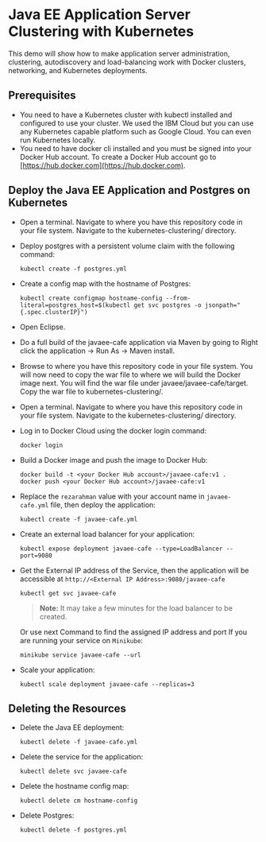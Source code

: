 # Java EE Application Server Clustering with Kubernetes

This demo will show how to make application server administration, clustering, autodiscovery and load-balancing work with Docker clusters, networking, and Kubernetes deployments.

## Prerequisites

- You need to have a Kubernetes cluster with kubectl installed and configured to use your cluster. We used the IBM Cloud but you can use any Kubernetes capable platform such as Google Cloud. You can even run Kubernetes locally.
- You need to have docker cli installed and you must be signed into your Docker Hub account. To create a Docker Hub account go to [https://hub.docker.com](https://hub.docker.com).

## Deploy the Java EE Application and Postgres on Kubernetes
* Open a terminal. Navigate to where you have this repository code in your file system. Navigate to the kubernetes-clustering/ directory.
* Deploy postgres with a persistent volume claim with the following command:
   ```
   kubectl create -f postgres.yml
   ```

* Create a config map with the hostname of Postgres:
   ```
   kubectl create configmap hostname-config --from-literal=postgres_host=$(kubectl get svc postgres -o jsonpath="{.spec.clusterIP}")
   ```
* Open Eclipse.
* Do a full build of the javaee-cafe application via Maven by going to Right click the application -> Run As -> Maven install.
* Browse to where you have this repository code in your file system. You will now need to copy the war file to where we will build the Docker image next. You will find the war file under javaee/javaee-cafe/target. Copy the war file to kubernetes-clustering/.
* Open a terminal. Navigate to where you have this repository code in your file system. Navigate to the kubernetes-clustering/ directory.
* Log in to Docker Cloud using the docker login command:
   ```
   docker login
   ```
* Build a Docker image and push the image to Docker Hub:
   ```
   docker build -t <your Docker Hub account>/javaee-cafe:v1 .
   docker push <your Docker Hub account>/javaee-cafe:v1
   ```
* Replace the `rezarahman` value with your account name in `javaee-cafe.yml` file, then deploy the application:
   ```
   kubectl create -f javaee-cafe.yml
   ```

* Create an external load balancer for your application:
   ```
   kubectl expose deployment javaee-cafe --type=LoadBalancer --port=9080
   ```

* Get the External IP address of the Service, then the application will be accessible at `http://<External IP Address>:9080/javaee-cafe`
   ```
   kubectl get svc javaee-cafe
   ```
   > **Note:** It may take a few minutes for the load balancer to be created.

  Or use next Command to find the assigned IP address and port If you are running your service on `Minikube`:

 	```
 	minikube service javaee-cafe --url
 	```

* Scale your application:
   ```
   kubectl scale deployment javaee-cafe --replicas=3
   ```
   
## Deleting the Resources
* Delete the Java EE deployment:
   ```
   kubectl delete -f javaee-cafe.yml
   ```

* Delete the service for the application:
   ```
   kubectl delete svc javaee-cafe
   ```

* Delete the hostname config map:
   ```
   kubectl delete cm hostname-config
   ```

* Delete Postgres:
   ```
   kubectl delete -f postgres.yml
   ```
